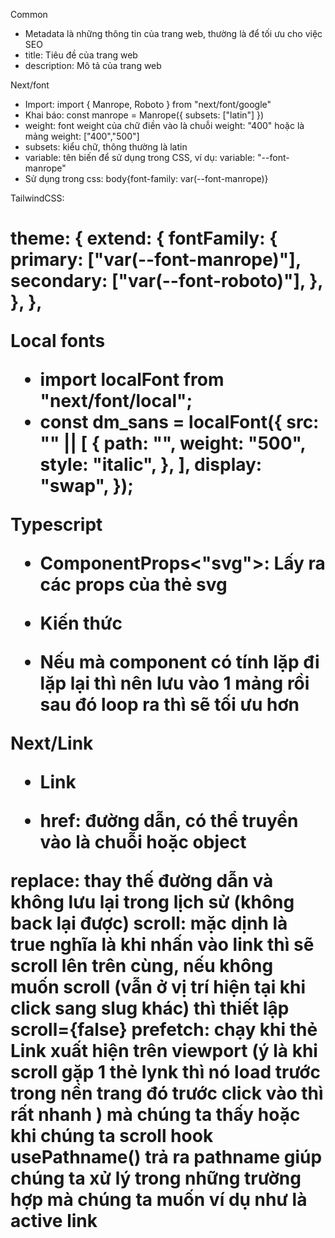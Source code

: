 Common

- Metadata là những thông tin của trang web, thường là để tối ưu cho việc SEO
- title: Tiêu đề của trang web
- description: Mô tả của trang web

Next/font

- Import: import { Manrope, Roboto } from "next/font/google"
- Khai báo: const manrope = Manrope({ subsets: ["latin"] })
- weight: font weight của chữ điền vào là chuỗi weight: "400" hoặc là mảng weight: ["400","500"]
- subsets: kiểu chữ, thông thường là latin
- variable: tên biến để sử dụng trong CSS, ví dụ: variable: "--font-manrope"
- Sử dụng trong css: body{font-family: var(--font-manrope)}

TailwindCSS:

<h1 className="font-primary">
  theme: {
  extend: {
  fontFamily: {
  primary: ["var(--font-manrope)"],
  secondary: ["var(--font-roboto)"],
  },
  },
  },

Local fonts

- import localFont from "next/font/local";
- const dm_sans = localFont({
  src: "" || [
  {
  path: "",
  weight: "500",
  style: "italic",
  },
  ],
  display: "swap",
  });

Typescript

- ComponentProps<"svg">: Lấy ra các props của thẻ svg
- Kiến thức

- Nếu mà component có tính lặp đi lặp lại thì nên lưu vào 1 mảng rồi sau đó loop ra thì sẽ tối ưu hơn

Next/Link

- Link

* href: đường dẫn, có thể truyền vào là chuỗi hoặc object

<Link
href={{
  pathname: url,
  query: { slug: "bai-1-tong-quan-ve-khoa-hoc" },
}}
></Link>

replace: thay thế đường dẫn và không lưu lại trong lịch sử (không back lại được)
scroll: mặc dịnh là true nghĩa là khi nhấn vào link thì sẽ scroll lên trên cùng, nếu không muốn scroll (vẫn ở vị trí hiện tại khi click sang slug khác) thì thiết lập scroll={false}
prefetch: chạy khi thẻ Link xuất hiện trên viewport (ý là khi scroll gặp 1 thẻ lynk thì nó load trước trong nền trang đó trước click vào thì rất nhanh ) mà chúng ta thấy hoặc khi chúng ta scroll
hook usePathname() trả ra pathname giúp chúng ta xử lý trong những trường hợp mà chúng ta muốn ví dụ như là active link
